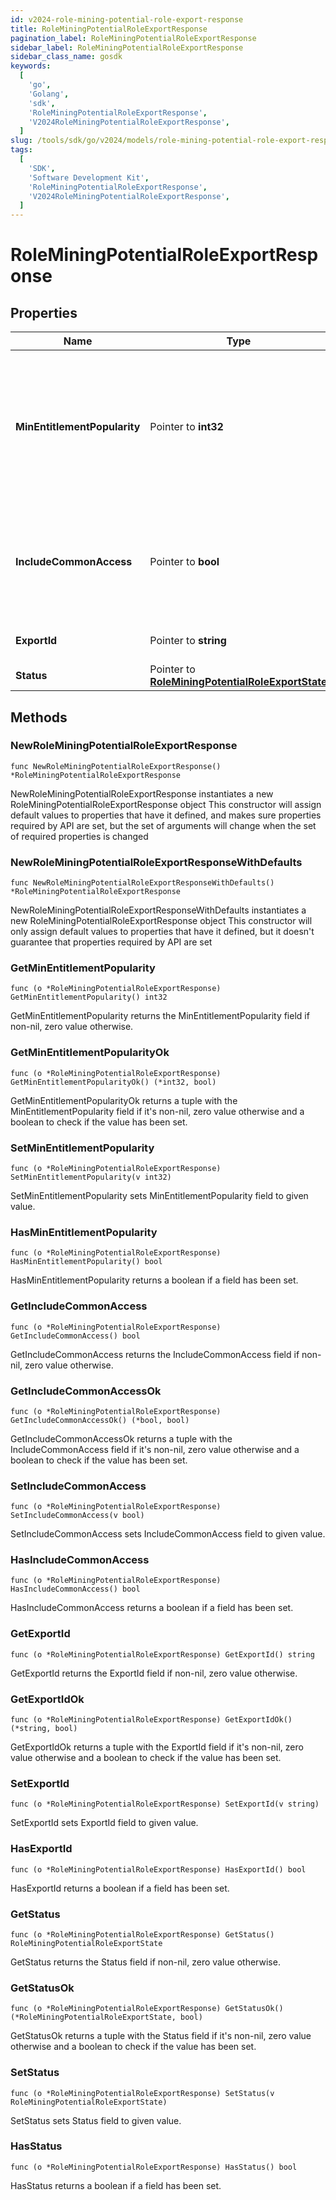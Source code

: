 ```yaml
---
id: v2024-role-mining-potential-role-export-response
title: RoleMiningPotentialRoleExportResponse
pagination_label: RoleMiningPotentialRoleExportResponse
sidebar_label: RoleMiningPotentialRoleExportResponse
sidebar_class_name: gosdk
keywords:
  [
    'go',
    'Golang',
    'sdk',
    'RoleMiningPotentialRoleExportResponse',
    'V2024RoleMiningPotentialRoleExportResponse',
  ]
slug: /tools/sdk/go/v2024/models/role-mining-potential-role-export-response
tags:
  [
    'SDK',
    'Software Development Kit',
    'RoleMiningPotentialRoleExportResponse',
    'V2024RoleMiningPotentialRoleExportResponse',
  ]
---
```


# RoleMiningPotentialRoleExportResponse

## Properties

| Name | Type | Description | Notes |
| --- | --- | --- | --- |
| **MinEntitlementPopularity** | Pointer to **int32** | The minimum popularity among identities in the role which an entitlement must have to be included in the report | [optional] |
| **IncludeCommonAccess** | Pointer to **bool** | If false, do not include entitlements that are highly popular among the entire orginization | [optional] |
| **ExportId** | Pointer to **string** | ID used to reference this export | [optional] |
| **Status** | Pointer to [**RoleMiningPotentialRoleExportState**](role-mining-potential-role-export-state) |  | [optional] |

## Methods

### NewRoleMiningPotentialRoleExportResponse

`func NewRoleMiningPotentialRoleExportResponse() *RoleMiningPotentialRoleExportResponse`

NewRoleMiningPotentialRoleExportResponse instantiates a new RoleMiningPotentialRoleExportResponse object This constructor will assign default values to properties that have it defined, and makes sure properties required by API are set, but the set of arguments will change when the set of required properties is changed

### NewRoleMiningPotentialRoleExportResponseWithDefaults

`func NewRoleMiningPotentialRoleExportResponseWithDefaults() *RoleMiningPotentialRoleExportResponse`

NewRoleMiningPotentialRoleExportResponseWithDefaults instantiates a new RoleMiningPotentialRoleExportResponse object This constructor will only assign default values to properties that have it defined, but it doesn't guarantee that properties required by API are set

### GetMinEntitlementPopularity

`func (o *RoleMiningPotentialRoleExportResponse) GetMinEntitlementPopularity() int32`

GetMinEntitlementPopularity returns the MinEntitlementPopularity field if non-nil, zero value otherwise.

### GetMinEntitlementPopularityOk

`func (o *RoleMiningPotentialRoleExportResponse) GetMinEntitlementPopularityOk() (*int32, bool)`

GetMinEntitlementPopularityOk returns a tuple with the MinEntitlementPopularity field if it's non-nil, zero value otherwise and a boolean to check if the value has been set.

### SetMinEntitlementPopularity

`func (o *RoleMiningPotentialRoleExportResponse) SetMinEntitlementPopularity(v int32)`

SetMinEntitlementPopularity sets MinEntitlementPopularity field to given value.

### HasMinEntitlementPopularity

`func (o *RoleMiningPotentialRoleExportResponse) HasMinEntitlementPopularity() bool`

HasMinEntitlementPopularity returns a boolean if a field has been set.

### GetIncludeCommonAccess

`func (o *RoleMiningPotentialRoleExportResponse) GetIncludeCommonAccess() bool`

GetIncludeCommonAccess returns the IncludeCommonAccess field if non-nil, zero value otherwise.

### GetIncludeCommonAccessOk

`func (o *RoleMiningPotentialRoleExportResponse) GetIncludeCommonAccessOk() (*bool, bool)`

GetIncludeCommonAccessOk returns a tuple with the IncludeCommonAccess field if it's non-nil, zero value otherwise and a boolean to check if the value has been set.

### SetIncludeCommonAccess

`func (o *RoleMiningPotentialRoleExportResponse) SetIncludeCommonAccess(v bool)`

SetIncludeCommonAccess sets IncludeCommonAccess field to given value.

### HasIncludeCommonAccess

`func (o *RoleMiningPotentialRoleExportResponse) HasIncludeCommonAccess() bool`

HasIncludeCommonAccess returns a boolean if a field has been set.

### GetExportId

`func (o *RoleMiningPotentialRoleExportResponse) GetExportId() string`

GetExportId returns the ExportId field if non-nil, zero value otherwise.

### GetExportIdOk

`func (o *RoleMiningPotentialRoleExportResponse) GetExportIdOk() (*string, bool)`

GetExportIdOk returns a tuple with the ExportId field if it's non-nil, zero value otherwise and a boolean to check if the value has been set.

### SetExportId

`func (o *RoleMiningPotentialRoleExportResponse) SetExportId(v string)`

SetExportId sets ExportId field to given value.

### HasExportId

`func (o *RoleMiningPotentialRoleExportResponse) HasExportId() bool`

HasExportId returns a boolean if a field has been set.

### GetStatus

`func (o *RoleMiningPotentialRoleExportResponse) GetStatus() RoleMiningPotentialRoleExportState`

GetStatus returns the Status field if non-nil, zero value otherwise.

### GetStatusOk

`func (o *RoleMiningPotentialRoleExportResponse) GetStatusOk() (*RoleMiningPotentialRoleExportState, bool)`

GetStatusOk returns a tuple with the Status field if it's non-nil, zero value otherwise and a boolean to check if the value has been set.

### SetStatus

`func (o *RoleMiningPotentialRoleExportResponse) SetStatus(v RoleMiningPotentialRoleExportState)`

SetStatus sets Status field to given value.

### HasStatus

`func (o *RoleMiningPotentialRoleExportResponse) HasStatus() bool`

HasStatus returns a boolean if a field has been set.
